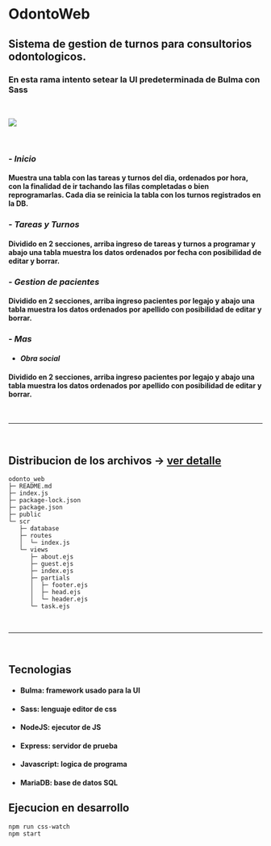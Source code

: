 # **OdontoWeb**

## Sistema de gestion de turnos para consultorios odontologicos.
### En esta rama intento setear la UI predeterminada de Bulma con Sass

<br>

![](/public/img/Captura%20desde%202022-07-09%2021-06-17.png)

<br>

### - **_Inicio_**

#### Muestra una tabla con las tareas y turnos del dia, ordenados por hora, con la finalidad de ir tachando las filas completadas o bien reprogramarlas. Cada dia se reinicia la tabla con los turnos registrados en la DB.

### - **_Tareas y Turnos_**

#### Dividido en 2 secciones, arriba ingreso de tareas y turnos a programar y abajo una tabla muestra los datos ordenados por fecha con posibilidad de editar y borrar.

### - **_Gestion de pacientes_**

#### Dividido en 2 secciones, arriba ingreso pacientes por legajo y abajo una tabla muestra los datos ordenados por apellido con posibilidad de editar y borrar.

### - **_Mas_**

- #### _Obra social_

#### Dividido en 2 secciones, arriba ingreso pacientes por legajo y abajo una tabla muestra los datos ordenados por apellido con posibilidad de editar y borrar.

<br>

---

<br>

## Distribucion de los archivos -> [ver detalle](odontoweb_list.html)

```
odonto_web
├─ README.md
├─ index.js
├─ package-lock.json
├─ package.json
├─ public
└─ scr
   ├─ database
   ├─ routes
   │  └─ index.js
   └─ views
      ├─ about.ejs
      ├─ guest.ejs
      ├─ index.ejs
      ├─ partials
      │  ├─ footer.ejs
      │  ├─ head.ejs
      │  └─ header.ejs
      └─ task.ejs

```

<br>

---

<br>

## Tecnologias

- #### Bulma: framework usado para la UI
- #### Sass: lenguaje editor de css
- #### NodeJS: ejecutor de JS
- #### Express: servidor de prueba
- #### Javascript: logica de programa
- #### MariaDB: base de datos SQL

## Ejecucion en desarrollo

```
npm run css-watch
npm start
```
